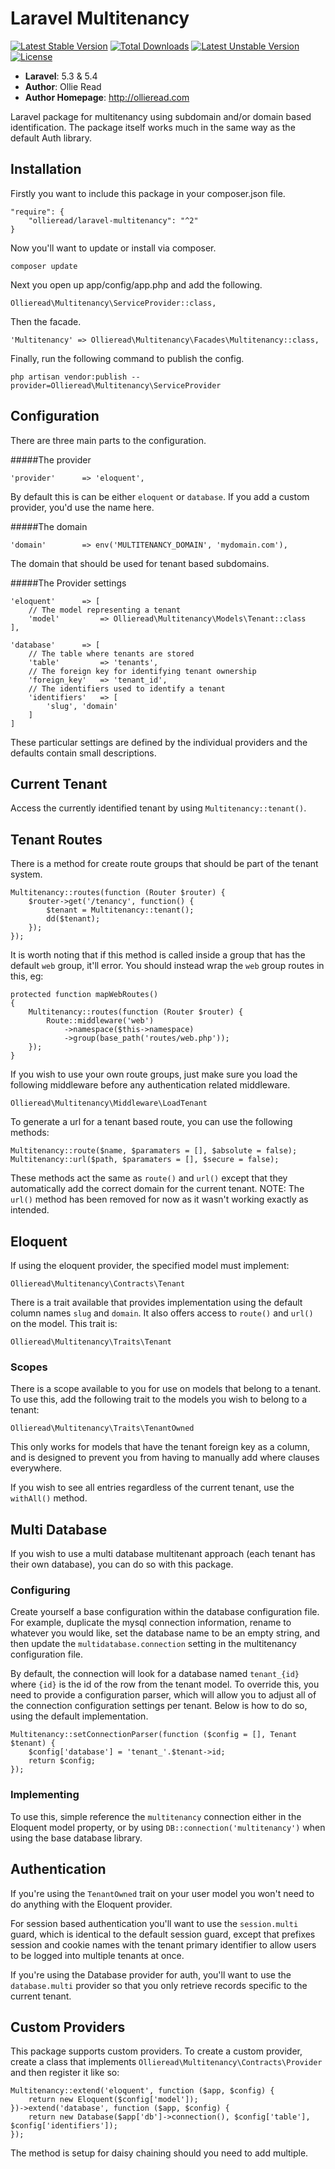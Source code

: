 # Laravel Multitenancy #

[![Latest Stable Version](https://poser.pugx.org/ollieread/laravel-multitenancy/v/stable.png)](https://packagist.org/packages/ollieread/laravel-multitenancy) [![Total Downloads](https://poser.pugx.org/ollieread/laravel-multitenancy/downloads.png)](https://packagist.org/packages/ollieread/laravel-multitenancy) [![Latest Unstable Version](https://poser.pugx.org/ollieread/laravel-multitenancy/v/unstable.png)](https://packagist.org/packages/ollieread/laravel-multitenancy) [![License](https://poser.pugx.org/ollieread/laravel-multitenancy/license.png)](https://packagist.org/packages/ollieread/laravel-multitenancy)

- **Laravel**: 5.3 & 5.4
- **Author**: Ollie Read 
- **Author Homepage**: http://ollieread.com

Laravel package for multitenancy using subdomain and/or domain based identification.
The package itself works much in the same way as the default Auth library.

## Installation ##

Firstly you want to include this package in your composer.json file.

    "require": {
        "ollieread/laravel-multitenancy": "^2"
    }
    
Now you'll want to update or install via composer.

    composer update

Next you open up app/config/app.php and add the following.

    Ollieread\Multitenancy\ServiceProvider::class,
    
Then the facade.

    'Multitenancy' => Ollieread\Multitenancy\Facades\Multitenancy::class,

Finally, run the following command to publish the config.

    php artisan vendor:publish --provider=Ollieread\Multitenancy\ServiceProvider
    
## Configuration ##

There are three main parts to the configuration.

#####The provider

    'provider'      => 'eloquent',
    
By default this is can be either `eloquent` or `database`. If you add a custom provider, you'd use the name here.

#####The domain

    'domain'        => env('MULTITENANCY_DOMAIN', 'mydomain.com'),
    
The domain that should be used for tenant based subdomains.

#####The Provider settings

    'eloquent'      => [
        // The model representing a tenant
        'model'         => Ollieread\Multitenancy\Models\Tenant::class
    ],
    
    'database'      => [
        // The table where tenants are stored
        'table'         => 'tenants',
        // The foreign key for identifying tenant ownership
        'foreign_key'   => 'tenant_id',
        // The identifiers used to identify a tenant
        'identifiers'   => [
            'slug', 'domain'
        ]
    ]
    
These particular settings are defined by the individual providers and the defaults contain small descriptions.

## Current Tenant ##

Access the currently identified tenant by using `Multitenancy::tenant()`.

## Tenant Routes ##

There is a method for create route groups that should be part of the tenant system.

    Multitenancy::routes(function (Router $router) {
        $router->get('/tenancy', function() {
            $tenant = Multitenancy::tenant();
            dd($tenant);
        });
    });
    
It is worth noting that if this method is called inside a group that has the default `web` group, it'll error. You should instead wrap the `web` group routes in this, eg:

    protected function mapWebRoutes()
    {
        Multitenancy::routes(function (Router $router) {
            Route::middleware('web')
                ->namespace($this->namespace)
                ->group(base_path('routes/web.php'));
        });
    }
    
If you wish to use your own route groups, just make sure you load the following middleware before any authentication related middleware.

    Ollieread\Multitenancy\Middleware\LoadTenant
    
To generate a url for a tenant based route, you can use the following methods:

    Multitenancy::route($name, $paramaters = [], $absolute = false);
    Multitenancy::url($path, $paramaters = [], $secure = false);
    
These methods act the same as `route()` and `url()` except that they automatically add the correct domain for the current tenant.
NOTE: The `url()` method has been removed for now as it wasn't working exactly as intended.

## Eloquent ##

If using the eloquent provider, the specified model must implement:

    Ollieread\Multitenancy\Contracts\Tenant
    
There is a trait available that provides implementation using the default column names `slug` and `domain`. It also offers access to `route()` and `url()` on the model. This trait is:

    Ollieread\Multitenancy\Traits\Tenant
    
### Scopes ###

There is a scope available to you for use on models that belong to a tenant. To use this, add the following trait to the models you wish to belong to a tenant:

    Ollieread\Multitenancy\Traits\TenantOwned
    
This only works for models that have the tenant foreign key as a column, and is designed to prevent you from having to manually add where clauses everywhere.

If you wish to see all entries regardless of the current tenant, use the `withAll()` method.

## Multi Database ##

If you wish to use a multi database multitenant approach (each tenant has their own database), you can do so with this package.

### Configuring ###

Create yourself a base configuration within the database configuration file. For example, duplicate the mysql connection information, rename to whatever you would like, set the database name to be an empty string, and then update the `multidatabase.connection` setting in the multitenancy configuration file.

By default, the connection will look for a database named `tenant_{id}` where `{id}` is the id of the row from the tenant model. To override this, you need to provide a configuration parser, which will allow you to adjust all of the connection configuration settings per tenant. Below is how to do so, using the default implementation.

    Multitenancy::setConnectionParser(function ($config = [], Tenant $tenant) {
        $config['database'] = 'tenant_'.$tenant->id;
        return $config;
    });

### Implementing ###

To use this, simple reference the `multitenancy` connection either in the Eloquent model property, or by using `DB::connection('multitenancy')` when using the base database library.

## Authentication ##

If you're using the `TenantOwned` trait on your user model you won't need to do anything with the Eloquent provider.

For session based authentication you'll want to use the `session.multi` guard, which is identical to the default session guard, except that prefixes session and cookie names with the tenant primary identifier to allow users to be logged into multiple tenants at once.

If you're using the Database provider for auth, you'll want to use the `database.multi` provider so that you only retrieve records specific to the current tenant.

## Custom Providers ##

This package supports custom providers. To create a custom provider, create a class that implements `Ollieread\Multitenancy\Contracts\Provider` and then register it like so:

    Multitenancy::extend('eloquent', function ($app, $config) {
        return new Eloquent($config['model']);
    })->extend('database', function ($app, $config) {
        return new Database($app['db']->connection(), $config['table'], $config['identifiers']);
    });
    
The method is setup for daisy chaining should you need to add multiple.
